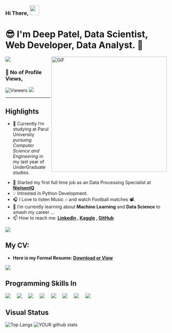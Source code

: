 ### Hi There, <img src="https://raw.githubusercontent.com/iampavangandhi/iampavangandhi/master/gifs/Hi.gif" width="30px" >

# 😎 I'm **Deep Patel**, Data Scientist, Web Developer, Data Analyst. 🔰

<!-- 
<div class="text-danger"> <b> Thanks to Reach out My Page here, </b> </div> -->

<!--  https://user-images.githubusercontent.com/57037068/88589670-8c77e580-d06a-11ea-8067-696c17a6a496.gif   -->

<img src="https://raw.githubusercontent.com/andreasbm/readme/master/assets/lines/water.png" />




<img align="right" alt="GIF" src="https://gifimage.net/wp-content/uploads/2018/06/trabajo-gif-4.gif" width="360"/>


### :eyes: No of Profile Views,
<img alt="Viewers" src="https://komarev.com/ghpvc/?username=pateldeep7799&color=green&style=flat-square"/> <img src="https://badges.pufler.dev/visits/pateldeep7799/pateldeep7799?color=black&logo=github" />

<hr />

## Highlights

<ul>
 
 <li> <p class="text-align: justify;">🔭 Currently I’m studying at Parul University <i>pursuing Computer Science and Engineering </i> in my last year of UnderGraduate studies. <a href="https://www.linkedin.com/in/deep-patel-7799d/"></a></p></li>
 <li> 💼 Started my first full time job as an Data Processing Specialist at <a href="https://nielseniq.com/global/en/"><b>NielsenIQ</b></a> </li>
 
 <li> 💡 Intrested in Python Development.</li>
 <li> 🎧 I Love to listen Music 🎶 and watch Football matches 📽️.</li>
 
 <li> 🌱 I’m currently learning about <b>Machine Learning</b> and <b>Data Science</b> to smash my career ...</li>
 <li> 📫 How to reach me: <b> <a href="https://www.linkedin.com/in/deep-patel-7799d/" target="_blank" class="text-primary"> LinkedIn</a> , <a href="https://www.kaggle.com/pateldeep7799" target="_blank" class="text-info"> Kaggle</a> , <a href="https://github.com/pateldeep7799" target="_blank" class="text-dark"> GitHub</a></b> </li>
  
</ul>

<img src="https://raw.githubusercontent.com/andreasbm/readme/master/assets/lines/colored.png" />

## My CV: 
<ul>
 <li> <b>Here is my Formal Resume: <a href="https://drive.google.com/file/d/1JMg2pxobc7mQk48UxT4EC8Nb7WtKwYUJ/view?usp=sharing" alt="Deep Patel Resume" > Download or View</a></b> </li>

</ul>

 
<!-- - ⚡ Fun fact: ... -->
<!-- - 👯 I’m looking to collaborate on ... -->
<!-- - 🤔 I’m looking for help with ... -->
<!-- - 💬 Ask me about ... -->

<img src="https://raw.githubusercontent.com/andreasbm/readme/master/assets/lines/dark.png" />




## Programming Skills In
<img src="https://img.shields.io/badge/PHP-%233776AB.svg?&style=for-the-badge&logo=php&logoColor=white" />  &nbsp;  &nbsp;      <img src="https://img.shields.io/badge/Python-%FFFFFF.svg?&style=for-the-badge&logo=python&logoColor=white" />  &nbsp; &nbsp;  <img src="https://img.shields.io/badge/javascript-%23D00000.svg?&style=for-the-badge&logo=javascript&logoColor=white" />  &nbsp; &nbsp;  <img src="https://img.shields.io/badge/Linux-%23FCC624.svg?&style=for-the-badge&logo=Linux&logoColor=white" />   &nbsp; &nbsp;      <img src="https://img.shields.io/badge/mysql-%FFFFFF.svg?&style=for-the-badge&logo=mysql&logoColor=white" />    &nbsp; &nbsp;  <img src="https://img.shields.io/badge/-C-yellowgreen?style=for-the-badge&logo=appveyor" />    &nbsp; &nbsp; <img src="https://img.shields.io/badge/-C++-green?style=for-the-badge&logo=appveyor" />    &nbsp; &nbsp;
<img src="https://raw.githubusercontent.com/andreasbm/readme/master/assets/lines/colored.png" />

## Visual Status

![Top Langs](https://github-readme-stats.vercel.app/api/top-langs/?username=pateldeep7799&show_icons=true&theme=radical) ![YOUR github stats](https://github-readme-stats.vercel.app/api?username=pateldeep7799&show_icons=true&theme=radical)

